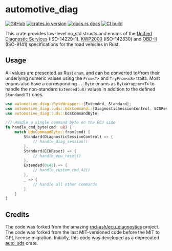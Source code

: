 # automotive_diag

[![GitHub](https://img.shields.io/badge/github-nyurik/automotive_diag-8da0cb?logo=github)](https://github.com/nyurik/automotive_diag)
[![crates.io version](https://img.shields.io/crates/v/automotive_diag.svg)](https://crates.io/crates/automotive_diag)
[![docs.rs docs](https://docs.rs/automotive_diag/badge.svg)](https://docs.rs/automotive_diag)
[![CI build](https://github.com/nyurik/automotive_diag/workflows/CI/badge.svg)](https://github.com/nyurik/automotive_diag/actions)

This crate provides low-level no_std structs and enums of the [Unified Diagnostic Services](https://en.wikipedia.org/wiki/Unified_Diagnostic_Services) (ISO-14229-1), [KWP2000](https://en.wikipedia.org/wiki/Keyword_Protocol_2000) (ISO-142330) and [OBD-II](https://en.wikipedia.org/wiki/On-board_diagnostics) (ISO-9141) specifications for the road vehicles in Rust.

## Usage
All values are presented as Rust `enum`, and can be converted to/from their underlying numeric values using the `From<T>` and `TryFrom<u8>` traits.  Most enums also have a corresponding `...Byte` enums as `ByteWrapper<T>` to handle the non-standard `Extended(u8)` values in addition to the defined `Standand(T)` ones.

```rust
use automotive_diag::ByteWrapper::{Extended, Standard};
use automotive_diag::uds::UdsCommand::{DiagnosticSessionControl, ECUReset};
use automotive_diag::uds::UdsCommandByte;

/// Handle a single command byte on the ECU side
fn handle_cmd_byte(cmd: u8) {
    match UdsCommandByte::from(cmd) {
        Standard(DiagnosticSessionControl) => {
            // handle_diag_session()
        },
        Standard(ECUReset) => {
            // handle_ecu_reset()
        },
        Extended(0x42) => {
            // handle_custom_cmd_42()
        },
        _ => {
            // handle all other commands
        }
    }
}
```

## Credits
The code was forked from the amazing [rnd-ash/ecu_diagnostics](https://github.com/rnd-ash/ecu_diagnostics) project. The code was forked from the last MIT-versioned code before the MIT to GPL license migration.  Initially, this code was developed as a deprecated [auto_uds](https://crates.io/crates/auto_uds) crate.
